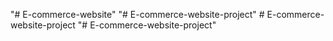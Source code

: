 "# E-commerce-website" 
"# E-commerce-website-project" 
#   E - c o m m e r c e - w e b s i t e - p r o j e c t  
 "# E-commerce-website-project" 
